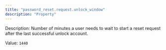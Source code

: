 ```yaml
---
title: "password_reset.request.unlock_window"
description: "Property"
---
```


Description: Number of minutes a user needs to wait to start a reset request after the last successful unlock account.

Value: `1440`